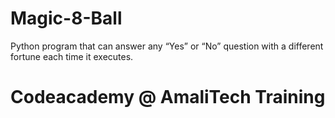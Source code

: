 # Magic-8-Ball
Python program that can answer any “Yes” or “No” question with a different fortune each time it executes.
# Codeacademy @ AmaliTech Training
